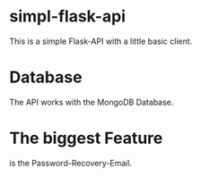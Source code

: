 # simpl-flask-api
This is a simple Flask-API with a little basic client.
# Database
The API works with the MongoDB Database.
# The biggest Feature
is the Password-Recovery-Email.
